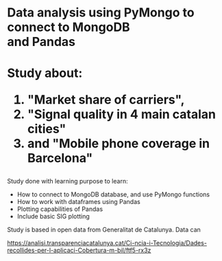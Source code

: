 # Data analysis using PyMongo to connect to MongoDB<br> and Pandas 

# Study about:<ol><li>"Market share of carriers",<li>"Signal quality in 4 main catalan cities"<li>and "Mobile phone coverage in Barcelona"

Study done with learning purpose to learn:
  - How to connect to MongoDB database, and use PyMongo functions
  - How to work with dataframes using Pandas
  - Plotting capabilities of Pandas
  - Include basic SIG plotting
  
Study is based in open data from Generalitat de Catalunya.
Data can 

https://analisi.transparenciacatalunya.cat/Ci-ncia-i-Tecnologia/Dades-recollides-per-l-aplicaci-Cobertura-m-bil/ftf5-rx3z
